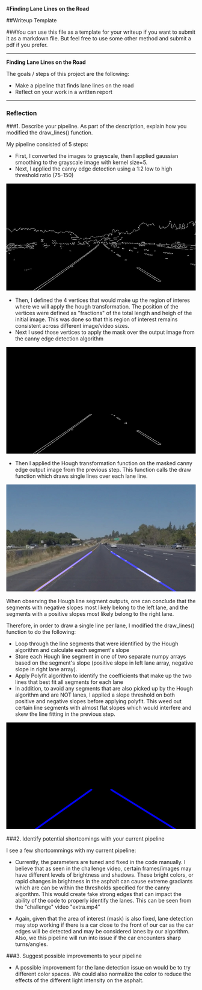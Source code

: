 #**Finding Lane Lines on the Road** 

##Writeup Template

###You can use this file as a template for your writeup if you want to submit it as a markdown file. But feel free to use some other method and submit a pdf if you prefer.

---

**Finding Lane Lines on the Road**

The goals / steps of this project are the following:
* Make a pipeline that finds lane lines on the road
* Reflect on your work in a written report


[//]: # (Image References)

[image1]: ./output_images/edges_solidYellowLeft.jpg "Grayscale"
[image2]: ./output_images/masked_solidYellowLeft.jpg "Grayscale"
[image3]: ./output_images/lanes_solidYellowLeft.jpg "Grayscale"
[image4]: ./output_images/blended_solidYellowLeft.jpg "Grayscale"

---

### Reflection

###1. Describe your pipeline. As part of the description, explain how you modified the draw_lines() function.

My pipeline consisted of 5 steps:
- First, I converted the images to grayscale, then I applied gaussian smoothing to the grayscale image with kernel size=5. 
- Next, I applied the canny edge detection using a 1:2 low to high threshold ratio (75-150)

![alt text][image1] 

- Then, I defined the 4 vertices that would make up the region of interes where we will apply the hough transformation. The position of the vertices were defined as "fractions" of the total length and heigh of the initial image. This was done so that this region of interest remains consistent across different image/video sizes.
- Next I used those vertices to apply the mask over the output image from the canny edge detection algorithm

![alt text][image2]

- Then I applied the Hough transformation function on the masked canny edge output image from the previous step. This function calls the draw function which draws single lines over each lane line. 

![alt text][image4]

When observing the Hough line segment outputs, one can conclude that the segments with negative slopes most likely belong to the left lane, and the segments with a positive slopes most likely belong to the right lane. 

Therefore, in order to draw a single line per lane, I modified the draw_lines() function to do the following:

- Loop through the line segments that were identified by the Hough algorithm and calculate each segment's slope 
- Store each Hough line segment in one of two separate numpy arrays based on the segment's slope (positive slope in left lane array, negative slope in right lane array). 
- Apply Polyfit algorithm to identify the coefficients that make up the two lines that best fit all segments for each lane
- In addition, to avoid any segments that are also picked up by the Hough algorithm and are NOT lanes, I applied a slope threshold on both positive and negative slopes before applying polyfit. This weed out certain line segments with almost flat slopes which would interfere and skew the line fitting in the previous step.

![alt text][image3]


###2. Identify potential shortcomings with your current pipeline

I see a few shortcommings with my current pipeline:

- Currently, the parameters are tuned and fixed in the code manually. I believe that as seen in the challenge video, certain frames/images may have different levels of brightness and shadows. These  bright colors, or rapid changes in brightness in the asphalt can cause extreme gradiants which are can be within the thresholds specified for the canny algorithm. This would create fake strong edges that can impact the ability of the code to properly identify the lanes. This can be seen from the "challenge" video "extra.mp4" 

- Again, given that the area of interest (mask) is also fixed, lane detection may stop working if there is a car close to the front of our car as the car edges will be detected and may be considered lanes by our algorithm. Also, we this pipeline will run into issue if the car encounters sharp turns/angles.


###3. Suggest possible improvements to your pipeline

- A possible improvement for the lane detection issue on would be to try different color spaces. We could also normalize the color to reduce the effects of the different light intensity on the asphalt.
